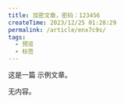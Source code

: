 ```yaml
---
title: 加密文章，密码：123456
createTime: 2023/12/25 01:28:29
permalink: /article/enx7c9s/
tags:
  - 预览
  - 标签
---
```


这是一篇 示例文章。

无内容。
